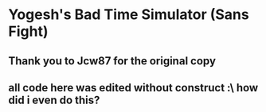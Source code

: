 # Yogesh's Bad Time Simulator (Sans Fight)

## Thank you to Jcw87 for the original copy
## all code here was edited without construct :\ how did i even do this?


